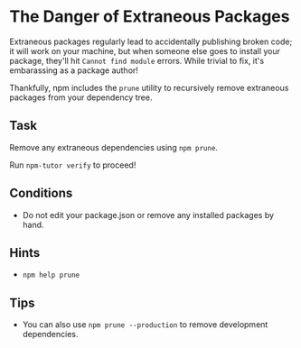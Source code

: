 # The Danger of Extraneous Packages

Extraneous packages regularly lead to accidentally publishing broken
code; it will work on your machine, but when someone else goes to
install your package, they'll hit `Cannot find module` errors. While
trivial to fix, it's embarassing as a package author!

Thankfully, npm includes the `prune` utility to recursively remove
extraneous packages from your dependency tree.

## Task

Remove any extraneous dependencies using `npm prune`.

Run `npm-tutor verify` to proceed!

## Conditions

* Do not edit your package.json or remove any installed packages by hand.

## Hints

* `npm help prune`

## Tips

* You can also use `npm prune --production` to remove development
dependencies.
